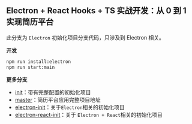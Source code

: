 ## Electron + React Hooks + TS 实战开发：从 0 到 1 实现简历平台

此分支为 `Electron` 初始化项目分支代码，只涉及到 Electron 相关。

**开发**

```bash
npm run install:electron
npm run start:main
```

**更多分支**

- [init](https://github.com/PDKSophia/visResumeMook/tree/init)：带有完整配置的初始化项目
- [master](https://github.com/PDKSophia/visResumeMook)：简历平台应用完整项目地址
- [electron-init](https://github.com/PDKSophia/visResumeMook/tree/electron-init)：关于`Electron`相关的初始化项目
- [electron-react-init](https://github.com/PDKSophia/visResumeMook/tree/electron-react-init)：关于 `Electron + React`相关的初始化项目
